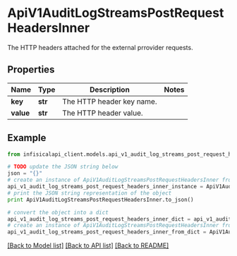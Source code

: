 # ApiV1AuditLogStreamsPostRequestHeadersInner

The HTTP headers attached for the external prrovider requests.

## Properties
Name | Type | Description | Notes
------------ | ------------- | ------------- | -------------
**key** | **str** | The HTTP header key name. | 
**value** | **str** | The HTTP header value. | 

## Example

```python
from infisicalapi_client.models.api_v1_audit_log_streams_post_request_headers_inner import ApiV1AuditLogStreamsPostRequestHeadersInner

# TODO update the JSON string below
json = "{}"
# create an instance of ApiV1AuditLogStreamsPostRequestHeadersInner from a JSON string
api_v1_audit_log_streams_post_request_headers_inner_instance = ApiV1AuditLogStreamsPostRequestHeadersInner.from_json(json)
# print the JSON string representation of the object
print ApiV1AuditLogStreamsPostRequestHeadersInner.to_json()

# convert the object into a dict
api_v1_audit_log_streams_post_request_headers_inner_dict = api_v1_audit_log_streams_post_request_headers_inner_instance.to_dict()
# create an instance of ApiV1AuditLogStreamsPostRequestHeadersInner from a dict
api_v1_audit_log_streams_post_request_headers_inner_from_dict = ApiV1AuditLogStreamsPostRequestHeadersInner.from_dict(api_v1_audit_log_streams_post_request_headers_inner_dict)
```
[[Back to Model list]](../README.md#documentation-for-models) [[Back to API list]](../README.md#documentation-for-api-endpoints) [[Back to README]](../README.md)


